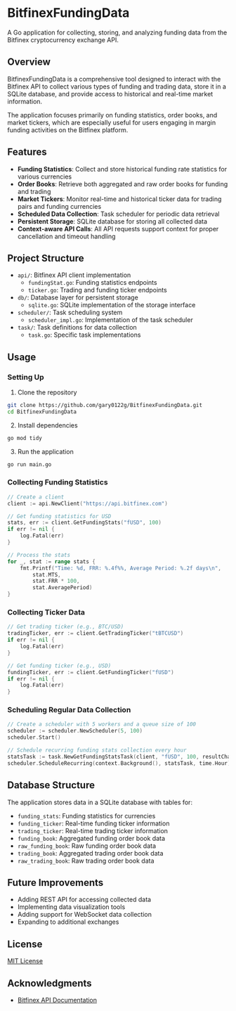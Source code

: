 # BitfinexFundingData

A Go application for collecting, storing, and analyzing funding data from the Bitfinex cryptocurrency exchange API.

## Overview

BitfinexFundingData is a comprehensive tool designed to interact with the Bitfinex API to collect various types of funding and trading data, store it in a SQLite database, and provide access to historical and real-time market information.

The application focuses primarily on funding statistics, order books, and market tickers, which are especially useful for users engaging in margin funding activities on the Bitfinex platform.

## Features

- **Funding Statistics**: Collect and store historical funding rate statistics for various currencies
- **Order Books**: Retrieve both aggregated and raw order books for funding and trading
- **Market Tickers**: Monitor real-time and historical ticker data for trading pairs and funding currencies
- **Scheduled Data Collection**: Task scheduler for periodic data retrieval
- **Persistent Storage**: SQLite database for storing all collected data
- **Context-aware API Calls**: All API requests support context for proper cancellation and timeout handling

## Project Structure

- `api/`: Bitfinex API client implementation
  - `fundingStat.go`: Funding statistics endpoints
  - `ticker.go`: Trading and funding ticker endpoints
- `db/`: Database layer for persistent storage
  - `sqlite.go`: SQLite implementation of the storage interface
- `scheduler/`: Task scheduling system
  - `scheduler_impl.go`: Implementation of the task scheduler
- `task/`: Task definitions for data collection
  - `task.go`: Specific task implementations

## Usage

### Setting Up

1. Clone the repository
```bash
git clone https://github.com/gary0122g/BitfinexFundingData.git
cd BitfinexFundingData
```

2. Install dependencies
```bash
go mod tidy
```

3. Run the application
```bash
go run main.go
```

### Collecting Funding Statistics

```go
// Create a client
client := api.NewClient("https://api.bitfinex.com")

// Get funding statistics for USD
stats, err := client.GetFundingStats("fUSD", 100)
if err != nil {
    log.Fatal(err)
}

// Process the stats
for _, stat := range stats {
    fmt.Printf("Time: %d, FRR: %.4f%%, Average Period: %.2f days\n",
        stat.MTS,
        stat.FRR * 100,
        stat.AveragePeriod)
}
```

### Collecting Ticker Data

```go
// Get trading ticker (e.g., BTC/USD)
tradingTicker, err := client.GetTradingTicker("tBTCUSD")
if err != nil {
    log.Fatal(err)
}

// Get funding ticker (e.g., USD)
fundingTicker, err := client.GetFundingTicker("fUSD")
if err != nil {
    log.Fatal(err)
}
```

### Scheduling Regular Data Collection

```go
// Create a scheduler with 5 workers and a queue size of 100
scheduler := scheduler.NewScheduler(5, 100)
scheduler.Start()

// Schedule recurring funding stats collection every hour
statsTask := task.NewGetFundingStatsTask(client, "fUSD", 100, resultChan, 1)
scheduler.ScheduleRecurring(context.Background(), statsTask, time.Hour)
```

## Database Structure

The application stores data in a SQLite database with tables for:

- `funding_stats`: Funding statistics for currencies
- `funding_ticker`: Real-time funding ticker information
- `trading_ticker`: Real-time trading ticker information
- `funding_book`: Aggregated funding order book data
- `raw_funding_book`: Raw funding order book data
- `trading_book`: Aggregated trading order book data
- `raw_trading_book`: Raw trading order book data

## Future Improvements

- Adding REST API for accessing collected data
- Implementing data visualization tools
- Adding support for WebSocket data collection
- Expanding to additional exchanges

## License

[MIT License](LICENSE)

## Acknowledgments

- [Bitfinex API Documentation](https://docs.bitfinex.com/docs)